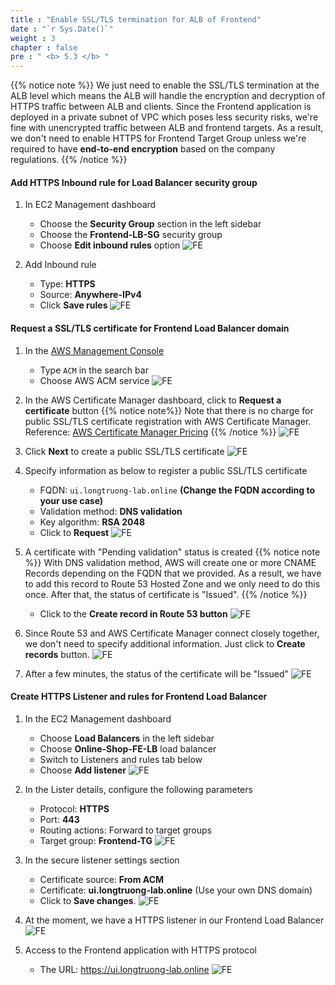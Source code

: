 ```yaml
---
title : "Enable SSL/TLS termination for ALB of Frontend"
date : "`r Sys.Date()`"
weight : 3
chapter : false
pre : " <b> 5.3 </b> "
---
```

{{% notice note %}}
We just need to enable the SSL/TLS termination at the ALB level which means the ALB will handle the encryption and decryption of HTTPS traffic between ALB and clients. Since the Frontend application is deployed in a private subnet of VPC which poses less security risks, we're fine with unencrypted traffic between ALB and frontend targets. As a result, we don't need to enable HTTPS for Frontend Target Group unless we're required to have **end-to-end encryption** based on the company regulations.
{{% /notice %}}

#### Add HTTPS Inbound rule for Load Balancer security group
1. In EC2 Management dashboard
    + Choose the **Security Group** section in the left sidebar
    + Choose the **Frontend-LB-SG** security group
    + Choose **Edit inbound rules** option
    ![FE](/images/5-frontend/5.3-https/001-https-fe.png?width=90pc)

2. Add Inbound rule
    + Type: **HTTPS**
    + Source: **Anywhere-IPv4**
    + Click **Save rules**
    ![FE](/images/5-frontend/5.3-https/002-https-fe.png?width=90pc)

#### Request a SSL/TLS certificate for Frontend Load Balancer domain
1. In the [AWS Management Console](https://us-east-1.console.aws.amazon.com/console/home?region=us-east-1)
    + Type ```ACM``` in the search bar
    + Choose AWS ACM service
    ![FE](/images/5-frontend/5.3-https/003-https-fe.png?width=90pc)

2. In the AWS Certificate Manager dashboard, click to **Request a certificate** button
{{% notice note%}}
Note that there is no charge for public SSL/TLS certificate registration with AWS Certificate Manager.\
Reference: [AWS Certificate Manager Pricing](https://aws.amazon.com/certificate-manager/pricing/)
{{% /notice %}}
    ![FE](/images/5-frontend/5.3-https/004-https-fe.png?width=90pc)

3. Click **Next** to create a public SSL/TLS certificate
    ![FE](/images/5-frontend/5.3-https/005-https-fe.png?width=90pc)

4. Specify information as below to register a public SSL/TLS certificate
    + FQDN: ```ui.longtruong-lab.online``` **(Change the FQDN according to your use case)**
    + Validation method: **DNS validation**
    + Key algorithm: **RSA 2048**
    + Click to **Request**
    ![FE](/images/5-frontend/5.3-https/006-https-fe.png?width=90pc)

5. A certificate with "Pending validation" status is created
{{% notice note %}}
With DNS validation method, AWS will create one or more CNAME Records depending on the FQDN that we provided. As a result, we have to add this record to Route 53 Hosted Zone and we only need to do this once. After that, the status of certificate is "Issued". 
{{% /notice %}}
    + Click to the **Create record in Route 53 button**
    ![FE](/images/5-frontend/5.3-https/007-https-fe.png?width=90pc)

6. Since Route 53 and AWS Certificate Manager connect closely together, we don't need to specify additional information. Just click to **Create records** button.
    ![FE](/images/5-frontend/5.3-https/008-https-fe.png?width=90pc)

7. After a few minutes, the status of the certificate will be "Issued"
    ![FE](/images/5-frontend/5.3-https/009-https-fe.png?width=90pc)

#### Create HTTPS Listener and rules for Frontend Load Balancer
1. In the EC2 Management dashboard
    + Choose **Load Balancers** in the left sidebar
    + Choose **Online-Shop-FE-LB** load balancer
    + Switch to Listeners and rules tab below
    + Choose **Add listener**
    ![FE](/images/5-frontend/5.3-https/010-https-fe.png?width=90pc)

2. In the Lister details, configure the following parameters 
    + Protocol: **HTTPS**
    + Port: **443**
    + Routing actions: Forward to target groups
    + Target group: **Frontend-TG**
    ![FE](/images/5-frontend/5.3-https/011-https-fe.png?width=90pc)

3. In the secure listener settings section
    + Certificate source: **From ACM**
    + Certificate: **ui.longtruong-lab.online** (Use your own DNS domain)
    + Click to **Save changes**.
    ![FE](/images/5-frontend/5.3-https/012-https-fe.png?width=90pc)

4. At the moment, we have a HTTPS listener in our Frontend Load Balancer
    ![FE](/images/5-frontend/5.3-https/013-https-fe.png?width=90pc)

5. Access to the Frontend application with HTTPS protocol
    + The URL: https://ui.longtruong-lab.online
    ![FE](/images/5-frontend/5.3-https/014-https-fe.png?width=90pc)